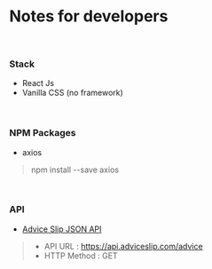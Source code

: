 # Notes for developers

<br>

### Stack
* React Js
* Vanilla CSS (no framework)

<br>

### NPM Packages 
* axios
> npm install --save axios

<br>

### API 
* [Advice Slip JSON API](https://api.adviceslip.com/)
> * API URL : https://api.adviceslip.com/advice
> * HTTP Method : GET
